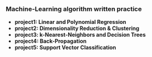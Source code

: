 ### Machine-Learning algorithm written practice
- **project1: Linear and Polynomial Regression**
- **project2: Dimensionality Reduction & Clustering**
- **project3: k-Nearest-Neighbors and Decision Trees**
- **project4: Back-Propagation**
- **project5: Support Vector Classification**
